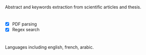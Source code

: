 Abstract and keywords extraction from scientific articles and thesis.

#

- [x] PDF parsing
- [x] Regex search

# 

Languages including english, french, arabic.